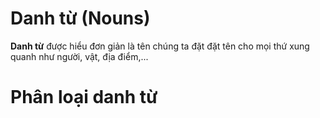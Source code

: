 # Danh từ (Nouns)
**Danh từ** được hiểu đơn giản là tên chúng ta đặt đặt tên cho mọi thứ xung quanh như người, vật, địa điểm,...

# Phân loại danh từ
